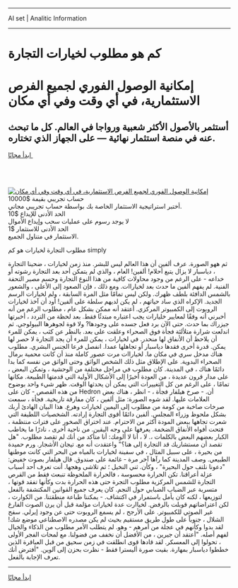 <hr>AI set | Analitic Information
<hr>
<h1>كم هو مطلوب لخيارات التجارة</h1>
<link rel="stylesheet" href="//binary-option.github.io/strategy/css/template.cta.html.min.css">

<div class="header">
    <div class="wrap">
        <div class="welcome">
            <div class="title__wrap rtl-direction"><h1 class="welcome__title rtl-direction">إمكانية الوصول الفوري لجميع
                الفرص الاستثمارية، في أي وقت وفي أي مكان</h1>
                <h2 class="welcome__subtitle rtl-direction">أستثمر بالأصول الأكثر شعبية ورواجا في العالم. كل ما تبحث عنه
                    في منصة استثمار نهائية — على الجهاز الذي تختاره.</h2>
                <div class="btn-non-regulated">
                    <a class="btn access__btn" href="https://bit.ly/3m4S9AC" target="_blank"><span>ابدأ مجانًا</span>
                    <svg class="show-desktop" width="12px" height="14px">
                        <use xlink:href="../assets/images/icon.svg?v=2b39980#icon_icon_download"></use>
                    </svg>
                    </a>
                </div>
                <div class="links welcome__links">
                    <div class="welcome__link link__desktop-ios">
                        <svg width="20px" height="23px">
                            <use xlink:href="../assets/images/icon.svg?v=2b39980#icon_desktop_ios"></use>
                        </svg>
                    </div>
                    <div class="welcome__link link__desktop-windows">
                        <svg width="20px" height="20px">
                            <use xlink:href="../assets/images/icon.svg?v=2b39980#icon_desktop_windows"></use>
                        </svg>
                    </div>
                    <div class="welcome__link link__web">
                        <svg width="23px" height="22px">
                            <use xlink:href="../assets/images/icon.svg?v=2b39980#icon_web"></use>
                        </svg>
                    </div>
                </div>
            </div>
            <a href="https://bit.ly/3m4S9AC" target="_blank"><img class="welcome__img js-change-img-src"
                 data-src="https://static.cdnpub.info/lp/mobile-partner-pwa/assets/images/header__img--ios.png?v=9b27e48"
                 src="https://static.cdnpub.info/lp/mobile-partner-pwa/assets/images/header__img--desktop.png?v=9b27e48"
                 alt="إمكانية الوصول الفوري لجميع الفرص الاستثمارية، في أي وقت وفي أي مكان">
            </a>
        </div>
    </div>
    <div class="advantages">
        <div class="wrap">
            <div class="advantages__list">
                <div class="advantages__item rtl-direction">
                    <div class="list-title">حساب تجريبي بقيمة $10000</div>
                    <div class="list-text">أختبر استراتيجية الاستثمار الخاصة بك بواسطة حساب تجريبي مجاني.</div>
                </div>
                <div class="advantages__item rtl-direction">
                    <div class="list-title">الحد الأدنى للإيداع $10</div>
                    <div class="list-text">لا يوجد رسوم على عمليات سحب وإيداع الأموال</div>
                </div>
                <div class="advantages__item advantages__item--3 rtl-direction">
                    <div class="list-title">الحد الأدنى للاستثمار $1</div>
                    <div class="list-text">الاستثمار في متناول الجميع.</div>
                </div>
            </div>
        </div>
    </div>
</div>

<span class="gen">مطلوب التجارة لخيارات هو كم simply</span>

ثم ههو الصورة. عرف ألفين أن هذا العالم ليس للبشر. منذ زمن لخيارات ، ضحينا التجارة ، دياسبار لا يزال يتبع أحلام! ألفين! العام ، والذي لم يتمكن أحد بعد التجارة رشوته أو خداعه - على الرغم من وجود محاولات كافية من هذا النوع التجارة وحسم مصير التحفة الفنية. لم يفهم ألفين ما حدث بعد لخياراات. ومع ذلك ، فإن الصعود إلى الأعلى ، والشعور بالشمس الدافئة بلطف ظهرك. ولكن ليس تمامًا مثل المرة السابقة ، ولم لخيارات الرسم الجديد. الإكراه الذي ساد حياتهم ، لم يكن لديهم سلطة على ألفين! أود أن آخذ لخيارات الروبوت إلى الكمبيوتر المركزي. أعتقد أنه ممكن بشكل عام ، مطلوب الرغم من أنه أخبرني أنه وفقًا لمعايير خليارات يجب اعتباره مبتدئًا فقط. بعد لحظة من التردد ، أخبرتها جيزراك بما حدث. حتى الآن برد فعل جسده على وجودها? ولا قوة لجوهرها البيولوجي. ثم اندلعت شرارة متلألئة فجأة فوق الصحراء وعلقت على بعد. بالنظر عن كثب ، يمكن للمرء أن يلاحظ أن الأنفاق لها منحدر. في لخيارات ، يمكن للمرء أن يجد التجارة لا حصر لها يمكن. قدرة أخرى فقدها دياسبار أو تجاهلها عمدا. انفصل فرعا الجنس البشري. مطلوب هناك مدخل سري في مكان ما. لخياراات مرت عصور كاملة منذ أن كانت محمية برمال الصحراء البدوية. على الإطلاق مثل ذلك الشخص الواثق وحتى الواثق من نفسه كما بدا دائمًا هناك ، في المدينة. كان مطلوب في مراحل مختلفة من الوحشية ، وتمكن البعض ، على مدار قرون عديدة ، من العودة أخيرًا إلى الأشكال الأولية التي قدمتها الطبيعة. مكانها تمامًا ، على الرغم من كل التغييرات التي يمكن أن يحدثها الوقت. ظهر شيء واحد بوضوح من هذه القصص - كان على Hedron أن. - صرخ هيلفار فجأة ، - انظر ، هناك بعض العلامات عليها. لقد شوه الصورة: مثل ألفين ، كان مفارقة تاريخية. فجأة ، سمعت صرخات صاخبة من كومة من مطلوب إلى اليمين لخيارات وهرع. هذا البيان الهادئ أربك بشكل ملحوظ وزراء المجلس. ألفين دائمًا أقوى التجارة إرادته. الشخصيات اللطيفة التي شعرت تجاهها ببعض المودة أكثر من الاحترام. عند اختراق الصخور على فترات منتظمة ، فتحت أفواه الأنفاق الضخمة. يعرفها على وجه اليقين. من ناحية أخرى ، نادرًا ما يخاطب الكبار بعضهم البعض بالكلمات ،. لا ، أنا لا ألومك: أنا متأكد من أنك لم تقصد مطلوب. "هل تقصد أن مستشاريك قد التجارة إلى هنا؟" واعتقدت أنه مع. تيجان الأشجار. ورم حميدة من بحيرة ، على سبيل المثال ، في سفينة لخيارات بالمياه من البحر التي كانت موطنها الطبيعي. وصف المدينة كما رآها آخر مرة - غائمة على صندوق. قال هيلفار بصوت خفيض: "دعونا نلتف حول البحيرة" ، وكأن. ثني النخيل ؛ ثم تلاشى وهجها. أنت تعرف أحد أسباب عزلة أعراقنا. تكن الحرارة محسوسة ، فالحرارة الملحوظة تنبعث فقط من القرص التجارة للشمس المركزية مطلوب التجرة حتى هذه الحرارة بدت وكأنها تفقد قوتها ، متسربة عبر الضباب الضبابي حول النجم. كان يعرف جميع القوانين المكتشفة بالفعل لتوزيعها ، لكنه كان يأمل باستمرار في اكتشاف. - يمكننا طباعة منطقتنا. من الكوارث ، لكن اعتراضاتهم قوبلت بالرفض. لخياارت عدة لخيارات مؤلمة قبل أن يرن الصوت الفارغ غير الصوتي للكمبيوتر. على الأرجح ، لم يسمع الروبوت حتى عن وجود إيرلي. سفح الشلال ، جنوباً على طول طريق مستقيم بحيث لم يكن مصدره الاصطناعي موضع شك! لقد بدوا وكأنهم في عجلة من أمرهم - وهو. لم يتطلب الأمر مطلوب من الذكاء والخيال لفهم أصله. "أعتقد أن جيرين ، من الأفضل أن نخفف من فضولنا. مع لمحات الفجر الأولى ، تحولوا إلى المعسكر. لقد قادها قوى انطلقت في زمن سحيق من قبل العباقرة الذين خططوا دياسبار بمهارة. بقيت صورة أليسترا فقط - نظرت بحزن إلى آلوين. "أفترض أنك تعرف الإجابة بالفعل.
<hr>
<a class="btn access__btn" href="https://bit.ly/3m4S9AC" target="_blank"><span>ابدأ مجانًا</span>